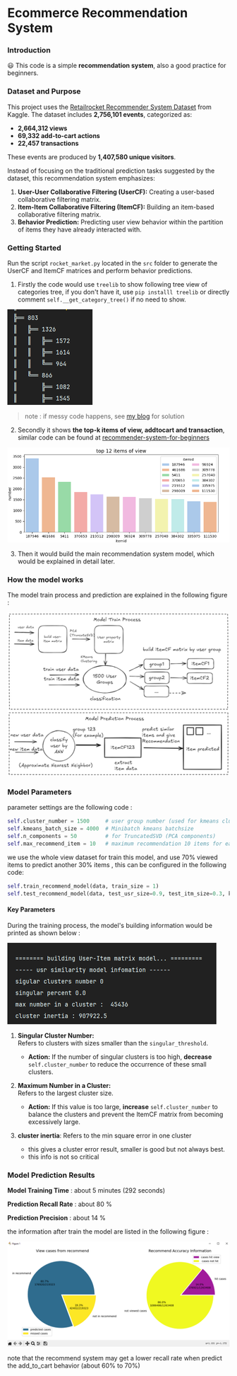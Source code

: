 # Ecommerce Recommendation System

### Introduction

😃 This code is a simple **recommendation system**, also a good practice for beginners.

### Dataset and Purpose

This project uses the [Retailrocket Recommender System Dataset](https://www.kaggle.com/datasets/retailrocket/ecommerce-dataset) from Kaggle. The dataset includes **2,756,101 events**, categorized as:

- **2,664,312 views**
- **69,332 add-to-cart actions**
- **22,457 transactions**

These events are produced by **1,407,580 unique visitors**.

Instead of focusing on the traditional prediction tasks suggested by the dataset, this recommendation system emphasizes:

1. **User-User Collaborative Filtering (UserCF):** Creating a user-based collaborative filtering matrix.
2. **Item-Item Collaborative Filtering (ItemCF):** Building an item-based collaborative filtering matrix.
3. **Behavior Prediction:** Predicting user view behavior within the partition of items they have already interacted with. 

### Getting Started

Run the script `rocket_market.py` located in the `src` folder to generate the UserCF and ItemCF matrices and perform behavior predictions.

1. Firstly the code would use `treelib` to show following tree view of categories tree, if you don't have it, use `pip installl treelib` or directly comment  `self.__get_category_tree()` if no need to show.  

![](attachments/2024-11-24-10-14-55-image.png)

> note : if messy code happens, see [my blog](https://blog.csdn.net/sbsbsb666666/article/details/142212249?spm=1001.2014.3001.5501) for solution

2. Secondly it shows **the top-k  items of view, addtocart and transaction**, similar code can be found at  [recommender-system-for-beginners](https://www.kaggle.com/code/aafrin/retail-rocket-recommender-system-for-beginners) 

![](attachments/2024-11-24-10-20-30-image.png)

3. Then it would build the main recommendation system model, which would be explained in detail later. 

### How the model works

The model train process and prediction are explained in the following figure : 

![](attachments/2024-11-24-10-47-48-image.png)

### Model Parameters

parameter settings are the following code :

```python
self.cluster_number = 1500     # user group number (used for kmeans cluster)
self.kmeans_batch_size = 4000  # Minibatch kmeans batchsize
self.n_components = 50         # for TruncatedSVD (PCA components)
self.max_recommend_item = 10   # maximum recommendation 10 items for each item related
```

we use the whole view dataset for train this model, and use 70% viewed items to predict another 30% items , this can be configured in the following code:

```python
self.train_recommend_model(data, train_size = 1)
self.test_recommend_model(data, test_usr_size=0.9, test_itm_size=0.3, k_filter=3)
```

#### Key Parameters

During the training process,  the model's building information would be printed as shown below :

![](attachments/2024-11-24-10-23-26-image.png)

1. **Singular Cluster Number:**  
   Refers to clusters with sizes smaller than the `singular_threshold`.
   
   - **Action:** If the number of singular clusters is too high, **decrease** `self.cluster_number` to reduce the occurrence of these small clusters.

2. **Maximum Number in a Cluster:**  
   Refers to the largest cluster size.
   
   - **Action:** If this value is too large, **increase** `self.cluster_number` to balance the clusters and prevent the ItemCF matrix from becoming excessively large. 

3. **cluster inertia**:
    Refers to the min square error in one cluster 
   
   - this gives a cluster error result, smaller is good but not always best. 
   - this info is not so critical

### Model Prediction Results

**Model Training Time** : about 5 minutes (292 seconds) 

**Prediction Recall Rate** :   about 80 % 

**Prediction Precision** :  about 14 % 

the information after train the model are listed in the following figure : 

![](attachments/2024-11-24-12-10-52-image.png)

note that the recommend system may get a lower recall rate when predict the add_to_cart behavior (about 60% to 70%) 
